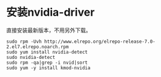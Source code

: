 # 安装nvidia-driver

直接安装最新版本，不用另外下载。
```
sudo rpm -Uvh http://www.elrepo.org/elrepo-release-7.0-2.el7.elrepo.noarch.rpm
sudo yum install nvidia-detect
sudo nvidia-detect
sudo rpm -qa|grep -i nvid|sort
sudo yum -y install kmod-nvidia
```